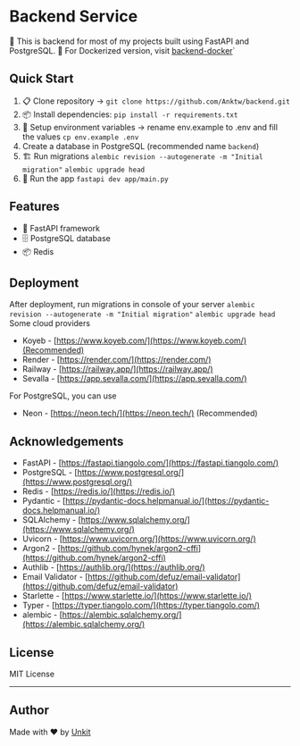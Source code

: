 # Backend Service

🚀 This is backend for most of my projects built using FastAPI and PostgreSQL.
🐳 For Dockerized version, visit [backend-docker](https://github.com/Anktw/backenddocker)`

## Quick Start

1. 📋 Clone repository -> 
```git clone https://github.com/Anktw/backend.git```
2. 📦 Install dependencies:
```pip install -r requirements.txt```
3. 🔑 Setup environment variables -> rename env.example to .env and fill the values
```cp env.example .env```
4. Create a database in PostgreSQL (recommended name `backend`)
5. 🏗️ Run migrations
```alembic revision --autogenerate -m "Initial migration"```
```alembic upgrade head```
6. 🏃 Run the app
```fastapi dev app/main.py```

## Features
- 🚀 FastAPI framework
- 🗄️ PostgreSQL database
- 📦 Redis

## Deployment
After deployment, run migrations in console of your server
```alembic revision --autogenerate -m "Initial migration"```
```alembic upgrade head```
Some cloud providers

- Koyeb - [https://www.koyeb.com/](https://www.koyeb.com/)(Recommended)
- Render - [https://render.com/](https://render.com/)
- Railway - [https://railway.app/](https://railway.app/)
- Sevalla - [https://app.sevalla.com/](https://app.sevalla.com/)

For PostgreSQL, you can use
- Neon - [https://neon.tech/](https://neon.tech/) (Recommended)

## Acknowledgements
-  FastAPI - [https://fastapi.tiangolo.com/](https://fastapi.tiangolo.com/)
-  PostgreSQL - [https://www.postgresql.org/](https://www.postgresql.org/)
-  Redis - [https://redis.io/](https://redis.io/)
-  Pydantic - [https://pydantic-docs.helpmanual.io/](https://pydantic-docs.helpmanual.io/)
-  SQLAlchemy - [https://www.sqlalchemy.org/](https://www.sqlalchemy.org/)
-  Uvicorn - [https://www.uvicorn.org/](https://www.uvicorn.org/)
-  Argon2 - [https://github.com/hynek/argon2-cffi](https://github.com/hynek/argon2-cffi)
-  Authlib - [https://authlib.org/](https://authlib.org/)
-  Email Validator - [https://github.com/defuz/email-validator](https://github.com/defuz/email-validator)
-  Starlette - [https://www.starlette.io/](https://www.starlette.io/)
-  Typer - [https://typer.tiangolo.com/](https://typer.tiangolo.com/)
-  alembic - [https://alembic.sqlalchemy.org/](https://alembic.sqlalchemy.org/)

## License
MIT License

---

## Author
Made with ❤️ by [Unkit](https://github.com/Anktw)